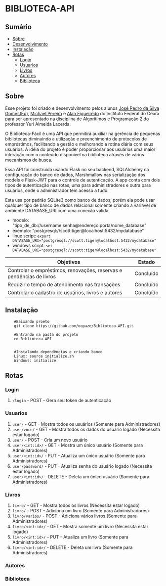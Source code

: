 # BIBLIOTECA-API

## Sumário

* [Sobre](https://github.com/oopaze/Biblioteca-API#sobre)
* [Desenvolvimento](https://github.com/oopaze/Biblioteca-API#desenvolvimento)
* [Instalação](https://github.com/oopaze/Biblioteca-API#instalação)
* [Rotas](https://github.com/oopaze/Biblioteca-API#rotas)
    * [Login](https://github.com/oopaze/Biblioteca-API#login)
    * [Usuarios](https://github.com/oopaze/Biblioteca-API#usuarios)
    * [Livros](https://github.com/oopaze/Biblioteca-API#livros)
    * [Autores](https://github.com/oopaze/Biblioteca-API#autores)
    * [Biblioteca](https://github.com/oopaze/Biblioteca-API#biblioteca)

## Sobre

Esse projeto foi criado e desenvolvimento pelos alunos [José Pedro da Silva Gomes(Eu)](https://github.com/oopaze), [Michael Pereira](https://github.com/MichaelPereira31) e [Alan Figueiredo]() do Instituto Federal do Ceará para ser apresentado na disciplina de Algoritimos e Programação 2 do professor Yuri Almeida Lacerda.

O Biblioteca-Fácil é uma API que permitirá auxiliar na gerência de pequenas bibliotecas diminuindo a utilização e preenchimento de protocolos de empréstimos, facilitando a gestão e melhorando a rotina diária com seus usuários. A idéia do  projeto é poder proporcionar aos usuários uma maior interação com o conteúdo disponível na biblioteca através de vários mecanismos de busca. 

Essa API foi construida usando Flask no seu backend, SQLAlchemy na configuração do banco de dados, Marshmallow nas serialização dos models e Flask-JWT para o controle de autenticação. A app conta com dois tipos de autenticação nas rotas, uma para administradores e outra para usuários, onde o administrador tem acesso a tudo. 

Esta usa por padrão SQLite3 como banco de dados, porém ela pode usar qualquer tipo de banco de dados relacional somente criando a variavel de ambiente DATABASE_URI com uma conexão válida: 
    
* modelo: "tipo_de_db://username:senha@endereço:porta/nome_database"
* exemplo: "postgresql://scott:tiger@localhost:5432/mydatabase"
* linux script: `export DATABASE_URI="postgresql://scott:tiger@localhost:5432/mydatabase"`
* windows script: `set DATABASE_URI="postgresql://scott:tiger@localhost:5432/mydatabase"`

| Objetivos | Estado |
| ------------- |:-------------:|
| Controlar o empréstimos, renovações, reservas e pendências de livros | Concluído |
| Reduzir o tempo de atendimento nas transações | Concluído |
| Controlar o cadastro de usuários, livros e autores | Concluído |

## Instalação
```
    #Baixando proeto
    git clone https://github.com/oopaze/Biblioteca-API.git

    #Entrando na pasta do projeto
    cd Biblioteca-API

    
    #Instalando dependências e criando banco
    Linux: source initialize.sh
    Windows: initialize
```

## Rotas

### Login

1. `/login` - POST - Gera seu token de autenticação

### Usuarios

1. `user/` - GET - Mostra todos os usuários (Somente para Administradores)
2. `user/voce/` - GET - Mostra todos os dados do usuario logado (Necessita estar logado)
3. `user/` - POST - Cria um novo usuário
4. `user/<int:id>/` - GET - Mostra um único usuário (Somente para Administradores)
5. `user/<int:id>/` - PUT - Atualiza um único usuário (Somente para Administradores)
6. `user/password/` - PUT - Atualiza senha do usuário logado (Necessita estar logado)
7. `user/<int:id>/` - DELETE - Deleta um único usuário (Somente para Administradores)

### Livros

1. `livro/` - GET - Mostra todos os livros (Necessita estar logado)
2. `livro/` - POST - Adiciona um livro (Somente para Administradores)
3. `livro/varios/` - POST - Adiciona vários livros (Somente para Administradores)
4. `livro/<int:id>/` - GET - Mostra somente um livro (Necessita estar logado)
5. `livro/<int:id>/` - PUT - Atualiza um livro (Somente para Administradores)
6. `livro/<int:id>/` - DELETE - Deleta um livro (Somente para Administradores)

### Autores

### Biblioteca